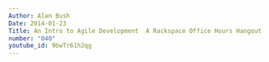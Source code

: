 ```yaml
---
Author: Alan Bush
Date: 2014-01-23
Title: An Intro to Agile Development  A Rackspace Office Hours Hangout
number: "040"
youtube_id: 9bwTr61h2qg
---
```




